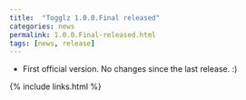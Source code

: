 ```yaml
---
title:  "Togglz 1.0.0.Final released"
categories: news
permalink: 1.0.0.Final-released.html
tags: [news, release]
---
```

*   First official version. No changes since the last release. :)

{% include links.html %}